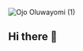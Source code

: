 



![Ojo Oluwayomi (1)](https://github.com/user-attachments/assets/7def77af-1bf3-4cf6-8460-a5bbce5402a8)



## Hi there 👋

<!--
**OluwayomiOJO/OluwayomiOJO** is a ✨ _special_ ✨ repository because its `README.md` (this file) appears on your GitHub profile.

Here are some ideas to get you started:

- 🔭 I’m currently working on ...
- 🌱 I’m currently learning ...
- 👯 I’m looking to collaborate on ...
- 🤔 I’m looking for help with ...
- 💬 Ask me about ...
- 📫 How to reach me: ...
- 😄 Pronouns: ...
- ⚡ Fun fact: ...
-->
